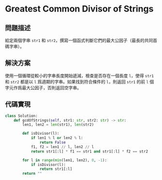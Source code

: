# Greatest Common Divisor of Strings

## 問題描述

給定兩個字串 `str1` 和 `str2`，撰寫一個函式判斷它們的最大公因子（最長的共同首碼字串）。

## 解決方案

使用一個循環從較小的字串長度開始遞減，檢查是否存在一個長度 `l`，使得 `str1` 和 `str2` 都是以 `l` 爲週期的字串。如果找到符合條件的 `l`，則返回 `str1` 的前 `l` 個字元作爲最大公因子，否則返回空字串。

## 代碼實現

```python
class Solution:
    def gcdOfStrings(self, str1: str, str2: str) -> str:
        len1, len2 = len(str1), len(str2)

        def isDivisor(l):
            if len1 % l or len2 % l:
                return False
            f1, f2 = len1 // l, len2 // l
            return str1[:l] * f1 == str1 and str1[:l] * f2 == str2

        for l in range(min(len1, len2), 0, -1):
            if isDivisor(l):
                return str1[:l]
        return ""​
